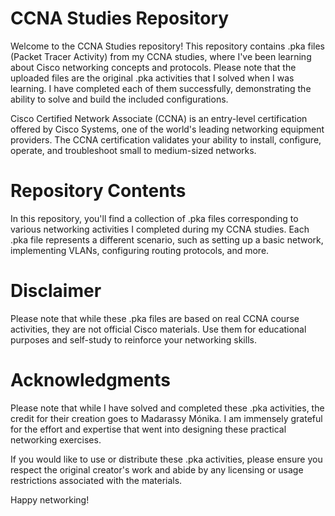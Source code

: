 # **CCNA Studies Repository**

Welcome to the CCNA Studies repository! This repository contains .pka files (Packet Tracer Activity) from my CCNA studies, where I've been learning about Cisco networking concepts and protocols. Please note that the uploaded files are the original .pka activities that I solved when I was learning. I have completed each of them successfully, demonstrating the ability to solve and build the included configurations.

Cisco Certified Network Associate (CCNA) is an entry-level certification offered by Cisco Systems, one of the world's leading networking equipment providers. The CCNA certification validates your ability to install, configure, operate, and troubleshoot small to medium-sized networks.

# **Repository Contents**

In this repository, you'll find a collection of .pka files corresponding to various networking activities I completed during my CCNA studies. Each .pka file represents a different scenario, such as setting up a basic network, implementing VLANs, configuring routing protocols, and more.

# **Disclaimer**

Please note that while these .pka files are based on real CCNA course activities, they are not official Cisco materials. Use them for educational purposes and self-study to reinforce your networking skills.

# **Acknowledgments**

Please note that while I have solved and completed these .pka activities, the credit for their creation goes to Madarassy Mónika. I am immensely grateful for the effort and expertise that went into designing these practical networking exercises.

If you would like to use or distribute these .pka activities, please ensure you respect the original creator's work and abide by any licensing or usage restrictions associated with the materials.

Happy networking!
